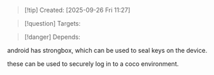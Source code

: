 
>[!tip] Created: [2025-09-26 Fri 11:27]

>[!question] Targets: 

>[!danger] Depends: 

android has strongbox, which can be used to seal keys on the device.

these can be used to securely log in to a coco environment.